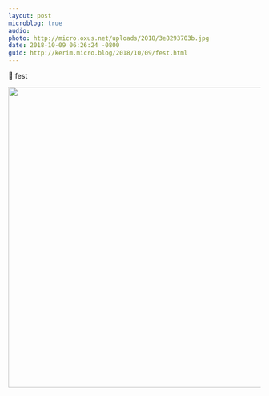 ```yaml
---
layout: post
microblog: true
audio: 
photo: http://micro.oxus.net/uploads/2018/3e8293703b.jpg
date: 2018-10-09 06:26:24 -0800
guid: http://kerim.micro.blog/2018/10/09/fest.html
---
```

🐌 fest

<img src="http://micro.oxus.net/uploads/2018/3e8293703b.jpg" width="600" height="600" />
